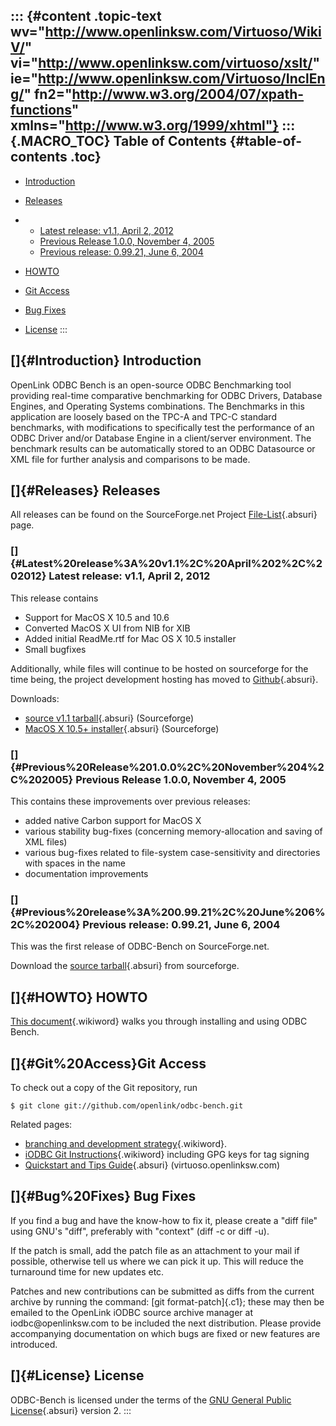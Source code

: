 ::: {#content .topic-text wv="http://www.openlinksw.com/Virtuoso/WikiV/" vi="http://www.openlinksw.com/virtuoso/xslt/" ie="http://www.openlinksw.com/Virtuoso/InclEng/" fn2="http://www.w3.org/2004/07/xpath-functions" xmlns="http://www.w3.org/1999/xhtml"}
::: {.MACRO_TOC}
Table of Contents {#table-of-contents .toc}
-----------------

-   [Introduction](#Introduction)
-   [Releases](#Releases)
-   -   [Latest release: v1.1, April 2,
        2012](#Latest%20release%3A%20v1.1%2C%20April%202%2C%202012)
    -   [Previous Release 1.0.0, November 4,
        2005](#Previous%20Release%201.0.0%2C%20November%204%2C%202005)
    -   [Previous release: 0.99.21, June 6,
        2004](#Previous%20release%3A%200.99.21%2C%20June%206%2C%202004)

-   [HOWTO](#HOWTO)
-   [Git Access](#Git%20Access)
-   [Bug Fixes](#Bug%20Fixes)
-   [License](#License)
:::

[]{#Introduction} Introduction
------------------------------

OpenLink ODBC Bench is an open-source ODBC Benchmarking tool providing
real-time comparative benchmarking for ODBC Drivers, Database Engines,
and Operating Systems combinations. The Benchmarks in this application
are loosely based on the TPC-A and TPC-C standard benchmarks, with
modifications to specifically test the performance of an ODBC Driver
and/or Database Engine in a client/server environment. The benchmark
results can be automatically stored to an ODBC Datasource or XML file
for further analysis and comparisons to be made.

[]{#Releases} Releases
----------------------

All releases can be found on the SourceForge.net Project
[File-List](http://sourceforge.net/project/showfiles.php?group_id=90508){.absuri}
page.

### []{#Latest%20release%3A%20v1.1%2C%20April%202%2C%202012} Latest release: v1.1, April 2, 2012

This release contains

-   Support for MacOS X 10.5 and 10.6
-   Converted MacOS X UI from NIB for XIB
-   Added initial ReadMe.rtf for Mac OS X 10.5 installer
-   Small bugfixes

Additionally, while files will continue to be hosted on sourceforge for
the time being, the project development hosting has moved to
[Github](https://github.com/openlink/odbc-bench){.absuri}.

Downloads:

-   [source v1.1
    tarball](http://sourceforge.net/projects/odbc-bench/files/odbc-bench/1.1/odbc-bench-1.1.tar.gz/download){.absuri}
    (Sourceforge)
-   [MacOS X 10.5+
    installer](http://sourceforge.net/projects/odbc-bench/files/odbc-bench/1.1/ODBC-Bench-1.1-MacOSX-10.5-Universal.dmg/download){.absuri}
    (Sourceforge)

### []{#Previous%20Release%201.0.0%2C%20November%204%2C%202005} Previous Release 1.0.0, November 4, 2005

This contains these improvements over previous releases:

-   added native Carbon support for MacOS X
-   various stability bug-fixes (concerning memory-allocation and saving
    of XML files)
-   various bug-fixes related to file-system case-sensitivity and
    directories with spaces in the name
-   documentation improvements

### []{#Previous%20release%3A%200.99.21%2C%20June%206%2C%202004} Previous release: 0.99.21, June 6, 2004

This was the first release of ODBC-Bench on SourceForge.net.

Download the [source
tarball](http://prdownloads.sourceforge.net/odbc-bench/odbc-bench-0.99.21.tar.gz?download){.absuri}
from sourceforge.

[]{#HOWTO} HOWTO
----------------

[This
document](https://www.iodbc.org/dataspace/iodbc/wiki/iodbcWiki/ODBCBenchHOWTO){.wikiword}
walks you through installing and using ODBC Bench.

[]{#Git%20Access}Git Access
---------------------------

To check out a copy of the Git repository, run

    $ git clone git://github.com/openlink/odbc-bench.git

Related pages:

-   [branching and development
    strategy](https://www.iodbc.org/dataspace/iodbc/wiki/iodbcWiki/GitStrategy){.wikiword}.
-   [iODBC Git
    Instructions](https://www.iodbc.org/dataspace/iodbc/wiki/iodbcWiki/GitSource){.wikiword}
    including GPG keys for tag signing
-   [Quickstart and Tips
    Guide](http://virtuoso.openlinksw.com/dataspace/dav/wiki/Main/GitQuickstartTips){.absuri}
    (virtuoso.openlinksw.com)

[]{#Bug%20Fixes} Bug Fixes
--------------------------

If you find a bug and have the know-how to fix it, please create a
\"diff file\" using GNU\'s \"diff\", preferably with \"context\" (diff
-c or diff -u).

If the patch is small, add the patch file as an attachment to your mail
if possible, otherwise tell us where we can pick it up. This will reduce
the turnaround time for new updates etc.

Patches and new contributions can be submitted as diffs from the current
archive by running the command: [git format-patch]{.c1}; these may then
be emailed to the OpenLink iODBC source archive manager at
iodbc\@openlinksw.com to be included the next distribution. Please
provide accompanying documentation on which bugs are fixed or new
features are introduced.

[]{#License} License
--------------------

ODBC-Bench is licensed under the terms of the [GNU General Public
License](http://www.gnu.org/licenses/gpl.html){.absuri} version 2.
:::
